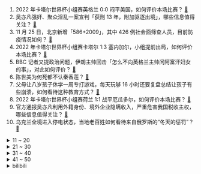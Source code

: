 1. 2022 年卡塔尔世界杯小组赛英格兰 0:0 闷平美国，如何评价本场比赛？ [:link:](https://www.zhihu.com/question/568842248)
2. 吴亦凡强奸、聚众淫乱一案宣判「获刑 13 年，附加驱逐出境」，哪些信息值得关注？ [:link:](https://www.zhihu.com/question/568795280)
3. 11 月 25 日，北京新增「586+2009」，其中 426 例社会面筛查人员，目前防疫情况如何？ [:link:](https://www.zhihu.com/question/568944266)
4. 2022 年卡塔尔世界杯小组赛卡塔尔 1:3 塞内加尔，小组提前出局，如何评价本场比赛？ [:link:](https://www.zhihu.com/question/568824446)
5. BBC 记者又提政治问题，伊朗主帅回击「怎么不向英格兰主帅问阿富汗妇女的事」，对此如何评价？ [:link:](https://www.zhihu.com/question/568828759)
6. 陈世美为何死都不认秦香莲？ [:link:](https://www.zhihu.com/question/501170369)
7. 父母让八岁孩子休学一周专打游戏，每天玩够 16 小时还要复盘总结让孩子有些崩溃，如何看待这种教育方式？ [:link:](https://www.zhihu.com/question/568601282)
8. 2022 年卡塔尔世界杯小组赛荷兰 1:1 战平厄瓜多尔，如何评价本场比赛？ [:link:](https://www.zhihu.com/question/568841807)
9. 官方通报吴亦凡利用外籍身份、境外企业隐瞒收入，严重危害我国税收主权，哪些信息值得关注？ [:link:](https://www.zhihu.com/question/568806697)
10. 乌克兰全境进入停电状态，当地老百姓如何看待来自俄罗斯的“冬天的惩罚”？ [:link:](https://www.zhihu.com/question/568424194)
<details>
<summary>11 ~ 20</summary>

11. 加拿大驻华大使馆官员旁听了吴亦凡一审判决，吴亦凡被驱逐后是否还会被当地审判？加拿大的法律是如何规定的？ [:link:](https://www.zhihu.com/question/568797859)
12. 乌鲁木齐通报高层住宅火灾，称不存在铁丝捆绑逃生通道的问题，并将严肃追责，该事件有哪些信息值得关注？ [:link:](https://www.zhihu.com/question/568853360)
13. 连生四女被离婚的宝妈第五胎产下男孩，表示不知能否以此留住丈夫的心，如何看待？ [:link:](https://www.zhihu.com/question/568768953)
14. 老版《三国演义》张飞扮演者李靖飞去世，与关羽扮演者陆树铭去世时间相差不到一月，如何评价老先生的一生？ [:link:](https://www.zhihu.com/question/568774305)
15. 你这辈子最最后悔的事是什么？ [:link:](https://www.zhihu.com/question/292970926)
16. 高铁上为什么不能抽烟？ [:link:](https://www.zhihu.com/question/568482918)
17. 福州有哪些都市传说？ [:link:](https://www.zhihu.com/question/25359111)
18. 专家称「目前学界并未确认新冠肺炎有后遗症」，哪些信息值得关注？ [:link:](https://www.zhihu.com/question/568580774)
19. 如何看待胡锡进思考乌鲁木齐火灾，称「该市超长封控超过了民众承受力」？有哪些警示作用？ [:link:](https://www.zhihu.com/question/568809008)
20. 吴亦凡「获刑 13 年，附加驱逐出境」，驱逐出境是什么意思？什么情况下会被判驱逐出境？其如何服刑？ [:link:](https://www.zhihu.com/question/568797593)
</details>
<details>
<summary>21 ~ 30</summary>

21. 如何看待医生因社会混检阳性被医院处分，医生必须在院内做核酸么？两点一线、不坐公交，医生活动应该受限吗？ [:link:](https://www.zhihu.com/question/568764906)
22. TES 官宣中单选手 Knight 离队，如何评价这四年里他的表现？ [:link:](https://www.zhihu.com/question/568823097)
23. 你都有哪些自悟的人生哲学？ [:link:](https://www.zhihu.com/question/568768855)
24. 如何评价《一年一度喜剧大赛》第二季第九期？ [:link:](https://www.zhihu.com/question/568822885)
25. 如何购买英特尔 CPU ？ [:link:](https://www.zhihu.com/question/562155876)
26. 为什么我每天疯狂记单词，但仍然记不住，死背单词真的只是浪费时间吗？如何最快、最高效背单词？ [:link:](https://www.zhihu.com/question/362988333)
27. 如何评价2023合工大超越5套卷? [:link:](https://www.zhihu.com/question/567251627)
28. 如何看待「电子榨菜」成为年轻人下饭标配？你有用视频「下饭」的习惯吗？ [:link:](https://www.zhihu.com/question/568589318)
29. 世界杯 B 组，美国打平英格兰，伊朗战胜威尔士，这个组目前出线形式如何？如何看待本组各支球队的表现？ [:link:](https://www.zhihu.com/question/568943073)
30. 2022 游戏「金摇杆奖」公布，《艾尔登法环》获得「年度终极游戏」等多个奖项，如何看待这一结果？ [:link:](https://www.zhihu.com/question/568355512)
</details>
<details>
<summary>31 ~ 40</summary>

31. 如何看待饶毅支持公开和共享中国人基因序列，称有助于解决国内疾病？基因信息公开到底有何利弊？ [:link:](https://www.zhihu.com/question/568598450)
32. 安徽 13 岁男孩多次出走跨省看打工父亲，遭父亲埋怨，民警耐心调解。如何关怀留守儿童心理健康？ [:link:](https://www.zhihu.com/question/568559293)
33. 湖南健康码上线「蓝码」以限制人员聚集，哪些信息值得关注？ [:link:](https://www.zhihu.com/question/568756810)
34. 夸父一号获太阳硬 X 射线图像，是目前国际唯一以近地视角拍摄的太阳硬 X 射线图像，如何评价这一成就？ [:link:](https://www.zhihu.com/question/568572194)
35. 内马尔右脚踝扭伤并出现水肿，队医称「未来 48 小时的恢复情况将是决定性的」，这将对巴西产生哪些影响？ [:link:](https://www.zhihu.com/question/568741665)
36. 俄方称几乎所有通往扎波罗热核电站的输电线路均被破坏，发生事故风险大幅增加，哪些信息值得关注？ [:link:](https://www.zhihu.com/question/568631308)
37. 多地再出招稳楼市，湖北荆门支持在校生购房、拟落实 1 年内换购住房退税，对当地房地产行业会有什么影响？ [:link:](https://www.zhihu.com/question/568766928)
38. 低生育持续困扰韩国，人口连续 35 个月减少，三季度新生儿数量同比减少 3.7%，哪些信息值得关注？ [:link:](https://www.zhihu.com/question/568387051)
39. 世界杯巴西首战顶住压力获胜，但巴西名宿卡洛斯认为巴西足球逐渐欧洲化，失去桑巴足球的快乐，你怎么看？ [:link:](https://www.zhihu.com/question/568798750)
40. 94 版「三国演义」张飞扮演者「李靖飞去世」，终年 65 岁，他还演过什么作品？如何评价？ [:link:](https://www.zhihu.com/question/568774888)
</details>
<details>
<summary>41 ~ 50</summary>

41. 足球比赛为什么要有越位？ [:link:](https://www.zhihu.com/question/21684430)
42. 茅台镇的酒和茅台酒有什么区别？ [:link:](https://www.zhihu.com/question/64922024)
43. 你会只因为某一个功能或者特色就购买某个型号手机吗？ [:link:](https://www.zhihu.com/question/568762229)
44. 如何评价 node_modules 的设计？ [:link:](https://www.zhihu.com/question/36697792)
45. 世界杯日本队逆转德国队的背后「一次 14 秒的失误，他们拍纪录片研究了一年」，如何评价此事？ [:link:](https://www.zhihu.com/question/568614901)
46. 卡塔尔有哪些值得一看的建筑？ [:link:](https://www.zhihu.com/question/566632573)
47. 《再见爱人 2》张婉婷称自己很多言行在求证宋宁峰对自己的爱。你会反复试探另一半爱不爱你吗？ [:link:](https://www.zhihu.com/question/568167221)
48. 盛大金禧「爆雷」超 190 亿，有在职销售主管自述「自己贷款冲业绩被套超百万」，有哪些信息值得关注？ [:link:](https://www.zhihu.com/question/568601684)
49. 美媒称猴痘将改名为「M痘」，病毒的命名有哪些讲究？改名会产生什么影响？ [:link:](https://www.zhihu.com/question/568585801)
50. 你大学时做过最疯狂的事情是什么？ [:link:](https://www.zhihu.com/question/568369826)
</details><details>
<summary>bilibili</summary>

1. 这可能是我这辈子距离梅西最近的一次 [:link:](//www.bilibili.com/video/BV1qR4y1o7WW)
2. 无屏风表演《口技》还原文言文 ！！！ [:link:](//www.bilibili.com/video/BV1JD4y1e7Q4)
3. 疯油精，全款拿下 [:link:](//www.bilibili.com/video/BV1ZM411r7n7)
4. 羊村（2） [:link:](//www.bilibili.com/video/BV1yG4y1R7aA)
5. 店里卖1588的招牌菜，自己在家做，居然只花了。。。 [:link:](//www.bilibili.com/video/BV17M411r7Sc)
6. 既然父母没教育，那就交给我来教育 [:link:](//www.bilibili.com/video/BV1214y1J7TJ)
7. 如此敏感 [:link:](//www.bilibili.com/video/BV1X14y1J72p)
8. 女声开口惊艳!!校园神级合唱《我用什么把你留住》所以生命璀璨如歌 [:link:](//www.bilibili.com/video/BV1fe4y1p7Co)
9. 《原神》3.3版本PV：「六入尽明，诸相皆无」 [:link:](//www.bilibili.com/video/BV12K411975v)
10. 中式rap [:link:](//www.bilibili.com/video/BV1mW4y1W7XH)
<details>
<summary>11 ~ 20</summary>

11. 挑战成为一只世界杯吉祥物 [:link:](//www.bilibili.com/video/BV1r841177sG)
12. 一个小女孩不慎食用了96颗大麻软糖，这是她的大脑发生的变化 [:link:](//www.bilibili.com/video/BV1fg411v7fL)
13. 「世界的名字」——布洛妮娅「真理之律者」角色预告 [:link:](//www.bilibili.com/video/BV1r841177nX)
14. 坏消息：乱剪  好消息：乱到极致 [:link:](//www.bilibili.com/video/BV1N8411777V)
15. 当 代 热 门 网 络 视 频 现 状 [:link:](//www.bilibili.com/video/BV1Mg411i7K6)
16. 鲲鲲进击世界杯 [:link:](//www.bilibili.com/video/BV1ng411v7ZM)
17. 百万粉丝美食UP主开什么车？王师傅和小毛毛座驾曝光！ [:link:](//www.bilibili.com/video/BV11R4y1o7c1)
18. 男友在你面前VS男友在闺蜜面前 [:link:](//www.bilibili.com/video/BV1Q44y1X7hb)
19. 太惊艳了！终于见到真正的四水归堂了，场景真的太美了，佩服古人的智慧 [:link:](//www.bilibili.com/video/BV1eR4y1o7zf)
20. 【时代少年团】《光环中的少年——“象限”》（上） [:link:](//www.bilibili.com/video/BV1544y1X777)
</details>
<details>
<summary>21 ~ 30</summary>

21. 看看大学生如何生活 [:link:](//www.bilibili.com/video/BV1Eg411p7iK)
22. 国足：最终还是我一个人扛下了所有 [:link:](//www.bilibili.com/video/BV1U24y117fq)
23. （路见不平三部曲）三  有其子必有其父 [:link:](//www.bilibili.com/video/BV1QD4y1s7AM)
24. 知道自己火了后 卡塔尔小王子为国内网友录制了一条视频 [:link:](//www.bilibili.com/video/BV1Pv4y12779)
25. “这是有多么热爱足球呀，一张口就是满分作文！” [:link:](//www.bilibili.com/video/BV1SG4y1V7jz)
26. 勇敢小狗 负重前行 [:link:](//www.bilibili.com/video/BV1j44y1X74L)
27. 卡琳娜大型玩火现场！内含想删社死镜头，学会的第一个谐音梗竟是“紫腚大火”？ [:link:](//www.bilibili.com/video/BV1hM411r7Z5)
28. 《那个我未曾上手 但却无比熟悉的游戏》 [:link:](//www.bilibili.com/video/BV1Wv4y127Ax)
29. 十年前被骂惨，它们真的是烂剧吗？ [:link:](//www.bilibili.com/video/BV1dY411R7Li)
30. 破案了，回“6”的原因找到了 [:link:](//www.bilibili.com/video/BV1n24y1C7tG)
</details>
<details>
<summary>31 ~ 40</summary>

31. 乒乓球为什么不能被带上飞机？ [:link:](//www.bilibili.com/video/BV1ND4y1x74K)
32. 越杀369：你3级就越我防御塔的啊？真的假的？啊！！ [:link:](//www.bilibili.com/video/BV17P4y1R7Sx)
33. 加价之王惨败！丰田埃尔法对撞岚图梦想家 [:link:](//www.bilibili.com/video/BV11P411u7bK)
34. 下次就算泥塘里有黄金～我都不下去摸了！ [:link:](//www.bilibili.com/video/BV1tD4y1s7SE)
35. 笑吐了！这期真的土到飙泪！！！ [:link:](//www.bilibili.com/video/BV15G4y1d7Cy)
36. 我发音不标准，你看字幕就好！ [:link:](//www.bilibili.com/video/BV1PP411u7Jm)
37. 终于说服小霉猫跳这个舞了 [:link:](//www.bilibili.com/video/BV13G4y1d7N8)
38. 当我们想在日服引爆第二颗核弹时，遭遇了官方制裁 [:link:](//www.bilibili.com/video/BV1j8411L7iF)
39. 人类靠什么，才能大规模走出地球？【奇怪的知识】 [:link:](//www.bilibili.com/video/BV1nG4y1d7yt)
40. “仅此四十六分四十秒，究竟怎样的结局才能配上这一路颠沛流离” [:link:](//www.bilibili.com/video/BV1q44y1X7rj)
</details>
<details>
<summary>41 ~ 50</summary>

41. 卡塔尔世界杯开幕式上的残障男孩 [:link:](//www.bilibili.com/video/BV17P4y1R7H7)
42. 终于来了今天。世界杯日本vs德国。交给我们日本吧。 [:link:](//www.bilibili.com/video/BV1J3411f74M)
43. 【花小烙】为什么压力一大，你的身体就很容易出现各种问题？ [:link:](//www.bilibili.com/video/BV1oG4y1R7Mp)
44. 这设计师脑洞是真大啊！ [:link:](//www.bilibili.com/video/BV1ig411i7e4)
45. 男性可以娶4个老婆？想去卡塔尔打工？别再瞎吹这个石油帝国了！【洞察社会系列80】 [:link:](//www.bilibili.com/video/BV1TK411R7bN)
46. 是牛全责！ [:link:](//www.bilibili.com/video/BV1U841177Vz)
47. 狗熊岭之谜即将揭晓...就在2023春节！～ [:link:](//www.bilibili.com/video/BV1s841177nQ)
48. 为了揭开学校网红奶茶店员口罩下的面目，还撕烂一件衣服 [:link:](//www.bilibili.com/video/BV1Jv4y1272T)
49. 许嵩 你还我冠军！ [:link:](//www.bilibili.com/video/BV1fG4y1R73L)
50. 【warma】太恐怖了！才玩一下就天亮了 [:link:](//www.bilibili.com/video/BV1X3411f7jK)
</details>
<details>
<summary>51 ~ 60</summary>

51. 【同人动画】儿童迪迦12：奈克瑟斯登场！！！！ [:link:](//www.bilibili.com/video/BV1rG4y1V7Fq)
52. 为了让大爷吃水果，我付出了多大的努力... [:link:](//www.bilibili.com/video/BV1xP4y1R7qz)
53. 【时长3小时】世界上最好听的50粤语歌曲，值得你单曲循环的50首经典粤语歌曲合集！ [:link:](//www.bilibili.com/video/BV1tv4y127ZC)
54. 卡塔尔世界杯唯一一个在赛场上奔跑的中国人 [:link:](//www.bilibili.com/video/BV14G4y1V7Rb)
55. 捡到一本荣誉证书竟然写的是我的名字 [:link:](//www.bilibili.com/video/BV1h3411f7Lt)
56. 延吉.震海贝烤贝 厨子探店¥1？19 [:link:](//www.bilibili.com/video/BV1yK411d7XD)
57. cheems，变的是你嘴里的味觉 [:link:](//www.bilibili.com/video/BV1cK411o7WC)
58. “八十年前的话，现在听起来多么讽刺” [:link:](//www.bilibili.com/video/BV17W4y1W7Rs)
59. 我妈是懂秋游的 [:link:](//www.bilibili.com/video/BV1X3411f7cU)
60. 《功能型饮料》 [:link:](//www.bilibili.com/video/BV1ig411i7PZ)
</details>
<details>
<summary>61 ~ 70</summary>

61. 篮球，也需要时刻注意优雅！ [:link:](//www.bilibili.com/video/BV12R4y1o7JR)
62. 世界杯球场只有VIP长廊能喝酒？感受一下土豪观赛体验【巢巢Vlog】 [:link:](//www.bilibili.com/video/BV18R4y1o7Yz)
63. 最炫原神风变装 [:link:](//www.bilibili.com/video/BV1n24y1C7Kj)
64. 当整个鬼畜区穿上切尔西 [:link:](//www.bilibili.com/video/BV1fv4y117mA)
65. 切 尔 西 捉 鸡 大 队 [:link:](//www.bilibili.com/video/BV1WR4y1o71r)
66. 卡塔尔世界杯禁酒？不存在的 [:link:](//www.bilibili.com/video/BV1tM411r7vG)
67. 卡塔尔吉祥物真人版现身 [:link:](//www.bilibili.com/video/BV1BW4y1W7DB)
68. 俄罗斯派对的片段 [:link:](//www.bilibili.com/video/BV1V44y1X7tj)
69. up的心情实在难以支撑起一个标题 [:link:](//www.bilibili.com/video/BV1U24y1y7Ey)
70. 耗时两年，总计十万字！深度解读《空之境界》全集！ [:link:](//www.bilibili.com/video/BV1uW4y1s7zN)
</details>
<details>
<summary>71 ~ 80</summary>

71. 这么可爱的坤坤壁纸是怎么做的？ [:link:](//www.bilibili.com/video/BV1UR4y1o7r5)
72. 中老年高校直播间.... [:link:](//www.bilibili.com/video/BV1BW4y1x7Wh)
73. 蓝色妖姬竟然也是ikun [:link:](//www.bilibili.com/video/BV1Fd4y1t7r8)
74. “有些爱笨拙却也热烈”他撑一把破伞站在她面前，也给她一场屋里的鹅毛大雪 [:link:](//www.bilibili.com/video/BV1y841177He)
75. 萨克斯 猪！⚡猪！⚡侠！(本人) [:link:](//www.bilibili.com/video/BV1YK411d7wM)
76. 80s赛博香港经典金曲！完整版·粤语复古《I Really Want to Stay At Your House》【赛博朋克：边缘行者】（合成器浪潮） [:link:](//www.bilibili.com/video/BV1j44y1X7zj)
77. 【重大告知】咔姬鲁，停止活动。 [:link:](//www.bilibili.com/video/BV1n24y1C7qP)
78. 看夹的到不 [:link:](//www.bilibili.com/video/BV1JK411d74L)
79. 极度治愈冰糖橘子，这样的砂糖橘你能炫几个？ [:link:](//www.bilibili.com/video/BV1k3411f7hm)
80. 我们飞了10000公里！探秘巴黎地标，埃菲尔铁塔餐厅！ [:link:](//www.bilibili.com/video/BV1wP411u747)
</details>
<details>
<summary>81 ~ 90</summary>

81. 让死刑犯踢球，能不能拿到世界杯？ [:link:](//www.bilibili.com/video/BV1k3411f79x)
82. 可是..谁说站在光里的才算英雄啊 [:link:](//www.bilibili.com/video/BV1J8411L71h)
83. 妈传菜是什么梗【梗指南】 [:link:](//www.bilibili.com/video/BV1EM411r7Rv)
84. 就算条件艰苦，他们也能凭借热爱和努力成为世界强队🫶为“黑暗中的舞者”点赞谁说站在光里的才算英雄。 [:link:](//www.bilibili.com/video/BV1k841177uH)
85. 开锁公司说我家绝对进小偷了？？ [:link:](//www.bilibili.com/video/BV1L3411f7af)
86. 关服在即，但失眠的恐怕不只有国服星际玩家！【DogCraft56】 [:link:](//www.bilibili.com/video/BV1wP411u7QK)
87. 求求了, 中国学生别再这么写英语啦! | 英语写作常见问题 | 提高英文写作TIPS [:link:](//www.bilibili.com/video/BV1rK411d7mb)
88. 一支普通的马克笔，就足以让人治愈！ [:link:](//www.bilibili.com/video/BV1Q24y1y74u)
89. 恋爱脑真下头 [:link:](//www.bilibili.com/video/BV1vM411C7yq)
90. 【汪小菲大s骂战后续】走向逐渐离奇，up活活看傻 [:link:](//www.bilibili.com/video/BV1Re4y1p7pW)
</details>
<details>
<summary>91 ~ 100</summary>

91. 羽毛球比赛之裁判判罚规则整理，希望对羽毛球爱好者有所帮助。 [:link:](//www.bilibili.com/video/BV1ED4y1e74Z)
92. 本来挺喜欢阿文的 [:link:](//www.bilibili.com/video/BV1gM411r7Vv)
93. 找到一个铁管子晚上住里面了，空间狭小但能睡人，晚上还能看星星 [:link:](//www.bilibili.com/video/BV178411L7rU)
94. 满级人类！今天你进化了吗？满级电报员！ [:link:](//www.bilibili.com/video/BV17d4y187MU)
95. 只因小野 [:link:](//www.bilibili.com/video/BV1914y1J7eX)
96. 听说我要去上班b站连夜多安排了俩保安 [:link:](//www.bilibili.com/video/BV1884y1C7bA)
97. 网络一线牵 珍惜这孽缘！ [:link:](//www.bilibili.com/video/BV18R4y1o7e4)
98. 日本足球的胜利，让人反思中国足球的问题 [:link:](//www.bilibili.com/video/BV1XP411M7fj)
99. 手机原神也能享受60帧高清画质哦~ [:link:](//www.bilibili.com/video/BV1MW4y1s7Mo)
100. 18元实现“螺蛳粉”自由,小料自由!老板,再来亿碗! [:link:](//www.bilibili.com/video/BV1bW4y1W7xv)
</details></details>